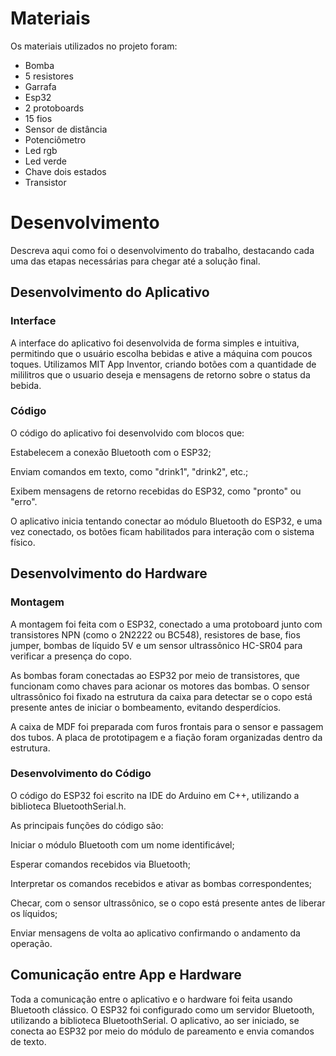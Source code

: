 
# Materiais

Os materiais utilizados no projeto foram:
- Bomba
- 5 resistores 
- Garrafa
- Esp32
- 2 protoboards 
- 15 fios
- Sensor de distância 
- Potenciômetro 
- Led rgb
- Led verde
- Chave dois estados
- Transistor

# Desenvolvimento

Descreva aqui como foi o desenvolvimento do trabalho, destacando cada uma das etapas necessárias para chegar até a solução final.

## Desenvolvimento do Aplicativo

### Interface

A interface do aplicativo foi desenvolvida de forma simples e intuitiva, permitindo que o usuário escolha bebidas e ative a máquina com poucos toques. Utilizamos MIT App Inventor, criando botões com a quantidade de mililitros que o usuario deseja e mensagens de retorno sobre o status da bebida.

### Código

O código do aplicativo foi desenvolvido com blocos que:

Estabelecem a conexão Bluetooth com o ESP32;

Enviam comandos em texto, como "drink1", "drink2", etc.;

Exibem mensagens de retorno recebidas do ESP32, como "pronto" ou "erro".

O aplicativo inicia tentando conectar ao módulo Bluetooth do ESP32, e uma vez conectado, os botões ficam habilitados para interação com o sistema físico.



## Desenvolvimento do Hardware

### Montagem

A montagem foi feita com o ESP32, conectado a uma protoboard junto com transistores NPN (como o 2N2222 ou BC548), resistores de base, fios jumper, bombas de líquido 5V e um sensor ultrassônico HC-SR04 para verificar a presença do copo.

As bombas foram conectadas ao ESP32 por meio de transistores, que funcionam como chaves para acionar os motores das bombas. O sensor ultrassônico foi fixado na estrutura da caixa para detectar se o copo está presente antes de iniciar o bombeamento, evitando desperdícios.

A caixa de MDF foi preparada com furos frontais para o sensor e passagem dos tubos. A placa de prototipagem e a fiação foram organizadas dentro da estrutura.

### Desenvolvimento do Código

O código do ESP32 foi escrito na IDE do Arduino em C++, utilizando a biblioteca BluetoothSerial.h.

As principais funções do código são:

Iniciar o módulo Bluetooth com um nome identificável;

Esperar comandos recebidos via Bluetooth;

Interpretar os comandos recebidos e ativar as bombas correspondentes;

Checar, com o sensor ultrassônico, se o copo está presente antes de liberar os líquidos;

Enviar mensagens de volta ao aplicativo confirmando o andamento da operação.

## Comunicação entre App e Hardware

Toda a comunicação entre o aplicativo e o hardware foi feita usando Bluetooth clássico. O ESP32 foi configurado como um servidor Bluetooth, utilizando a biblioteca BluetoothSerial. O aplicativo, ao ser iniciado, se conecta ao ESP32 por meio do módulo de pareamento e envia comandos de texto.
